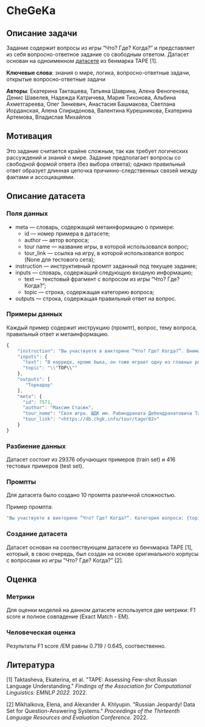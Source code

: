 # CheGeKa

## Описание задачи

Задание содержит вопросы из игры “Что? Где? Когда?” и представляет из себя вопросно-ответное задание со свободным ответом. Датасет основан на одноименном [датасете](https://tape-benchmark.com/datasets.html#chegeka) из бенмарка TAPE [1].

**Ключевые слова**: знания о мире, логика, вопросно-ответные задачи, открытые вопросно-ответные задачи

**Авторы**: Екатерина Такташева, Татьяна Шаврина, Алена Феногенова, Денис Шавелев, Надежда Катричева, Мария Тихонова, Альбина Ахметгареева, Олег Зинкевич, Анастасия Башмакова, Светлана Иорданская, Алена Спиридонова, Валентина Курешникова, Екатерина Артемова, Владислав Михайлов

## Мотивация

Это задание считается крайне сложным, так как требует логических рассуждений и знаний о мире. Задание предполагает вопросы со свободной формой ответа (без выбора ответа); однако правильный ответ образует длинная цепочка причинно-следственных связей между фактами и ассоциациями.

## Описание датасета

### Поля данных

- meta — словарь, содержащий метаинформацию о примере:
    - id — номер примера в датасете;
    - author — автор вопроса;
    - tour name — название игры, в которой использовался вопрос;
    - tour_link — ссылка на игру, в которой использовался вопрос (None для тестового сета);
- instruction — инструктивный промпт заданный под текущее задание;
- inputs — словарь, содержащий следующую входную информацию;
    - text — текстовый фрагмент с вопросом из игры “Что? Где? Когда?”;
    - topic — строка, содержащая категорию вопроса;
- outputs — строка, содержащая правильный ответ на вопрос.

### Примеры данных

Каждый пример содержит инструкцию (промпт), вопрос, тему вопроса, правильный ответ и метаинформацию.

```jsx
{
    "instruction": "Вы участвуете в викторине “Что? Где? Когда?”. Внимательно прочитайте вопрос из категории \\"{topic}\\" и ответьте на него.\\nВопрос: {text}\\nВ качестве ответа запишите только ваш вариант без дополнительных объяснений.\\nОтвет:",
    "inputs": {
	  "text": "В корриде, кроме быка, он тоже играет одну из главных ролей.",
	  "topic": "\\"ТОР\\""
    },
    "outputs": [
       "Тореадор"
    ],
    "meta": {
      "id": 7571,
      "author": "Максим Стасюк",
      "tour_name": "Своя игра. ШДК им. Рабиндраната Дебендранатовича Тагора",
      "tour_link": "<https://db.chgk.info/tour/tagor02>"
    }
}
```

### Разбиение данных

Датасет состоит из 29376 обучающих примеров (train set) и 416 тестовых примеров (test set).

### Промпты

Для датасета было создано 10 промпта различной сложностью.

Пример промпта:

```jsx
"Вы участвуете в викторине “Что? Где? Когда?”. Категория вопроса: {topic}\\\\nВнимательно прочитайте вопрос и ответьте на него: {text}\\\\nОтвет:"
```

### Создание датасета

Датасет основан на соотвествующем датасете из бенчмарка TAPE [1], который, в свою очередь, был создан на основе оригинального корпусы с вопросами из игры “Что? Где? Когда?” [2].

## Оценка

### Метрики

Для оценки моделей на данном датасете используется две метрики: F1 score и полное совпадение (Exact Match - EM).

### Человеческая оценка

Результаты F1 score /EM равны 0.719 / 0.645, соотвественно.

## Литература

[1] Taktasheva, Ekaterina, et al. "TAPE: Assessing Few-shot Russian Language Understanding." *Findings of the Association for Computational Linguistics: EMNLP 2022.* 2022.

[2] Mikhalkova, Elena, and Alexander A. Khlyupin. "Russian Jeopardy! Data Set for Question-Answering Systems." *Proceedings of the Thirteenth Language Resources and Evaluation Conference.* 2022.
